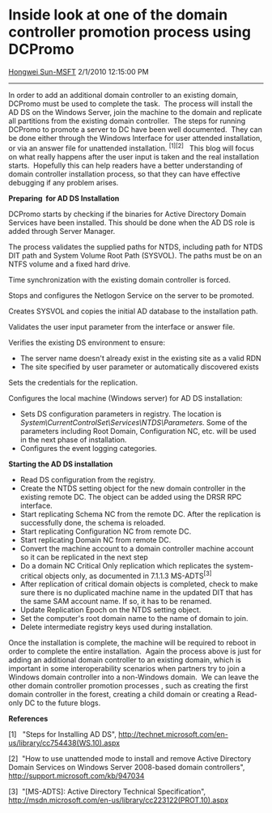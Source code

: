<div id="page">

# Inside look at one of the domain controller promotion process using DCPromo

[Hongwei
Sun-MSFT](https://social.msdn.microsoft.com/profile/Hongwei%20Sun-MSFT)
2/1/2010 12:15:00 PM

-----

<div id="content">

In order to add an additional domain controller to an existing domain,
DCPromo must be used to complete the task.  The process will install the
AD DS on the Windows Server, join the machine to the domain and
replicate all partitions from the existing domain controller.  The steps
for running DCPromo to promote a server to DC have been well
documented.  They can be done either through the Windows Interface for
user attended installation, or via an answer file for unattended
installation. <sup>\[1\]\[2\]</sup>   This blog will focus on what
really happens after the user input is taken and the real installation
starts.  Hopefully this can help readers have a better understanding of
domain controller installation process, so that they can have effective
debugging if any problem arises.

**<span class="underline">Preparing  for AD DS Installation</span>**

DCPromo starts by checking if the binaries for Active Directory Domain
Services have been installed. This should be done when the AD DS role is
added through Server Manager.

The process validates the supplied paths for NTDS, including path for
NTDS DIT path and System Volume Root Path (SYSVOL). The paths must be on
an NTFS volume and a fixed hard drive.

Time synchronization with the existing domain controller is forced.

Stops and configures the Netlogon Service on the server to be promoted.

Creates SYSVOL and copies the initial AD database to the installation
path.

Validates the user input parameter from the interface or answer file.

Verifies the existing DS environment to ensure:

  - The server name doesn't already exist in the existing site as a
    valid RDN
  - The site specified by user parameter or automatically discovered
    exists

Sets the credentials for the replication.

Configures the local machine (Windows server) for AD DS installation:

  - Sets DS configuration parameters in registry. The location is
    *System\\CurrentControlSet\\Services\\NTDS\\Parameters.* Some of the
    parameters including Root Domain, Configuration NC, etc. will be
    used in the next phase of installation.
  - Configures the event logging categories.

**<span class="underline">Starting the AD DS installation</span>**

  - Read DS configuration from the registry.
  - Create the NTDS setting object for the new domain controller in the
    existing remote DC. The object can be added using the DRSR RPC
    interface.
  - Start replicating Schema NC from the remote DC. After the
    replication is successfully done, the schema is reloaded.
  - Start replicating Configuration NC from remote DC.
  - Start replicating Domain NC from remote DC.
  - Convert the machine account to a domain controller machine account
    so it can be replicated in the next step
  - Do a domain NC Critical Only replication which replicates the
    system-critical objects only, as documented in 7.1.1.3
    MS-ADTS<sup>\[3\]</sup>
  - After replication of critical domain objects is completed, check to
    make sure there is no duplicated machine name in the updated DIT
    that has the same SAM account name. If so, it has to be renamed.
  - Update Replication Epoch on the NTDS setting object.
  - Set the computer's root domain name to the name of domain to join.
  - Delete intermediate registry keys used during installation.

Once the installation is complete, the machine will be required to
reboot in order to complete the entire installation.  Again the process
above is just for adding an additional domain controller to an existing
domain, which is important in some interoperability scenarios when
partners try to join a Windows domain controller into a non-Windows
domain.  We can leave the other domain controller promotion processes ,
such as creating the first domain controller in the forest, creating a
child domain or creating a Read-only DC to the future blogs.

**References**

\[1\]   "Steps for Installing AD DS",
<http://technet.microsoft.com/en-us/library/cc754438(WS.10).aspx>

\[2\]  "How to use unattended mode to install and remove Active
Directory Domain Services on Windows Server 2008-based domain
controllers", <http://support.microsoft.com/kb/947034>

\[3\]  "\[MS-ADTS\]: Active Directory Technical Specification",
<http://msdn.microsoft.com/en-us/library/cc223122(PROT.10).aspx>

</div>

</div>

